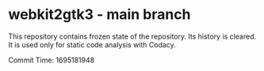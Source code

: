# webkit2gtk3 - main branch

This repository contains frozen state of the repository.
Its history is cleared. It is used only for static code
analysis with Codacy.

Commit Time: 1695181948